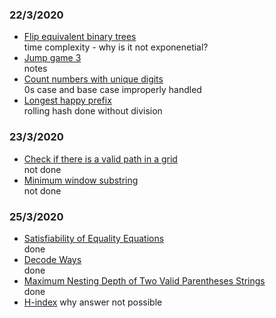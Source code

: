 ### 22/3/2020
- [Flip equivalent binary trees](https://leetcode.com/problems/flip-equivalent-binary-trees/)  
   time complexity - why is it not exponenetial?
- [Jump game 3](https://leetcode.com/problems/jump-game-iii/)  
   notes
- [Count numbers with unique digits](https://leetcode.com/problems/count-numbers-with-unique-digits/)  
   0s case and base case improperly handled
- [Longest happy prefix](https://leetcode.com/problems/longest-happy-prefix/)  
   rolling hash done without division  
### 23/3/2020
- [Check if there is a valid path in a grid](https://leetcode.com/problems/check-if-there-is-a-valid-path-in-a-grid/)  
   not done
- [Minimum window substring](https://leetcode.com/problems/minimum-window-substring/)  
   not done
### 25/3/2020
- [Satisfiability of Equality Equations](https://leetcode.com/problems/satisfiability-of-equality-equations/)  
   done   
- [Decode Ways](https://leetcode.com/problems/decode-ways/)  
   done   
- [Maximum Nesting Depth of Two Valid Parentheses Strings](https://leetcode.com/problems/maximum-nesting-depth-of-two-valid-parentheses-strings/)  
   done  
- [H-index](https://leetcode.com/problems/h-index/)
   why answer not possible
